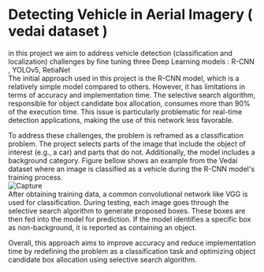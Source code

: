 # Detecting Vehicle in Aerial Imagery ( vedai dataset )
in this project we aim to address vehicle detection (classification and localization) challenges by fine tuning three Deep Learning models : R-CNN , YOLOv5, RetiaNet
<br/>
The initial approach used in this project is the R-CNN model, which is a relatively simple model compared to others. However, it has limitations in terms of accuracy and implementation time. The selective search algorithm, responsible for object candidate box allocation, consumes more than 90% of the execution time. This issue is particularly problematic for real-time detection applications, making the use of this network less favorable.

To address these challenges, the problem is reframed as a classification problem. The project selects parts of the image that include the object of interest (e.g., a car) and parts that do not. Additionally, the model includes a background category. Figure bellow shows an example from the Vedai dataset where an image is classified as a vehicle during the R-CNN model's training process.
<br/>
![Capture](https://github.com/alirezaghrb1999/ObjectDetection_Vedai/assets/46087111/e2d5b6d4-1072-4a05-b7fb-f67d77cbcc95)
<br/>
After obtaining training data, a common convolutional network like VGG is used for classification. During testing, each image goes through the selective search algorithm to generate proposed boxes. These boxes are then fed into the model for prediction. If the model identifies a specific box as non-background, it is reported as containing an object.

Overall, this approach aims to improve accuracy and reduce implementation time by redefining the problem as a classification task and optimizing object candidate box allocation using selective search algorithm.
